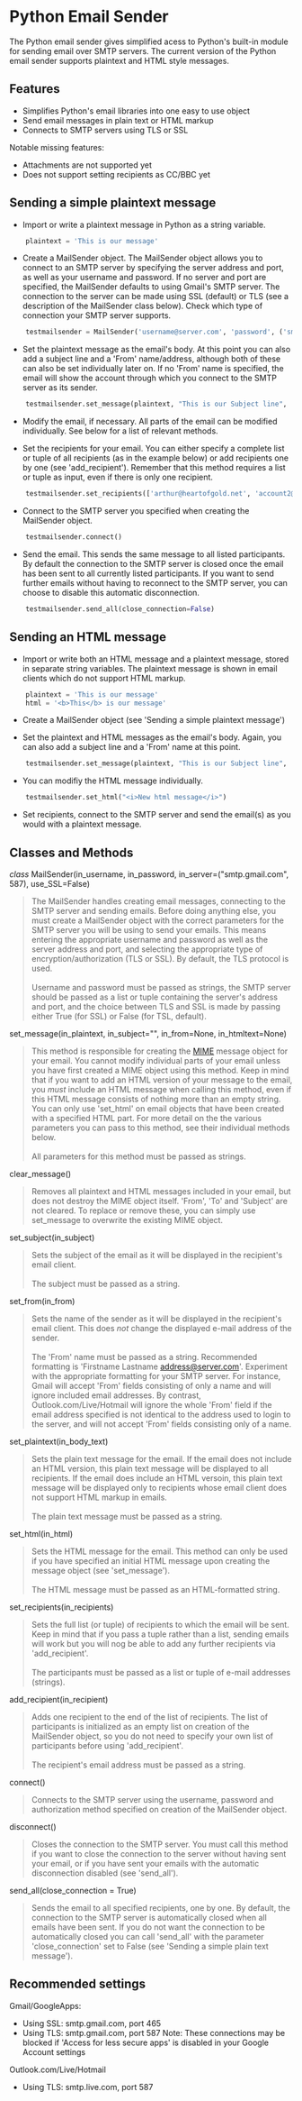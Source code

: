 
Python Email Sender
===================

The Python email sender gives simplified acess to Python's built-in module for sending email over SMTP servers. The current version of the Python email sender supports plaintext and HTML style messages. 


Features
--------
* Simplifies Python's email libraries into one easy to use object
* Send email messages in plain text or HTML markup
* Connects to SMTP servers using TLS or SSL

Notable missing features:
* Attachments are not supported yet
* Does not support setting recipients as CC/BBC yet

Sending a simple plaintext message
----------------------------------

* Import or write a plaintext message in Python as a string variable.

```python
    plaintext = 'This is our message'
```

* Create a MailSender object. The MailSender object allows you to connect to an SMTP server by specifying the server address and port, as well as your username and password. If no server and port are specified, the MailSender defaults to using Gmail's SMTP server. The connection to the server can be made using SSL (default) or TLS (see a description of the MailSender class below). Check which type of connection your SMTP server supports. 

```python
    testmailsender = MailSender('username@server.com', 'password', ('smtp.server.com', 465), use_SSL=True)
```

* Set the plaintext message as the email's body. At this point you can also add a subject line and a 'From' name/address, although both of these can also be set individually later on. If no 'From' name is specified, the email will show the account through which you connect to the SMTP server as its sender.

```python
    testmailsender.set_message(plaintext, "This is our Subject line", 'John Doe <j.doe@somewhere.com>')
```

* Modify the email, if necessary. All parts of the email can be modified individually. See below for a list of relevant methods.

* Set the recipients for your email. You can either specify a complete list or tuple of all recipients (as in the example below) or add recipients one by one (see 'add_recipient'). Remember that this method requires a list or tuple as input, even if there is only one recipient.

```python
    testmailsender.set_recipients(['arthur@heartofgold.net', 'account2@somewhere.com'])
```

* Connect to the SMTP server you specified when creating the MailSender object.

```python
    testmailsender.connect()
```

* Send the email. This sends the same message to all listed participants. By default the connection to the SMTP server is closed once the email has been sent to all currently listed participants. If you want to send further emails without having to reconnect to the SMTP server, you can choose to disable this automatic disconnection.

```python
    testmailsender.send_all(close_connection=False)
```

Sending an HTML message
-----------------------
* Import or write both an HTML message and a plaintext message, stored in separate string variables. The plaintext message is shown in email clients which do not support HTML markup.

```python
    plaintext = 'This is our message'
    html = '<b>This</b> is our message'
```

* Create a MailSender object (see 'Sending a simple plaintext message')

* Set the plaintext and HTML messages as the email's body. Again, you can also add a subject line and a 'From' name at this point. 

```python
    testmailsender.set_message(plaintext, "This is our Subject line", 'John Doe', html)
```

* You can modifiy the HTML message individually.

```python
    testmailsender.set_html("<i>New html message</i>")
```

* Set recipients, connect to the SMTP server and send the email(s) as you would with a plaintext message.

Classes and Methods
-------------------
_class_ MailSender(in_username, in_password, in_server=("smtp.gmail.com", 587), use_SSL=False)
>	The MailSender handles creating email messages, connecting to the SMTP server and sending emails. Before doing anything else, you must create a MailSender object with the correct parameters for the SMTP server you will be using to send your emails. This means entering the appropriate username and password as well as the server address and port, and selecting the appropriate type of encryption/authorization (TLS or SSL). By default, the TLS protocol is used.<br><br>
Username and password must be passed as strings, the SMTP server should be passed as a list or tuple containing the server's address and port, and the choice between TLS and SSL is made by passing either True (for SSL) or False (for TSL, default). 

set_message(in_plaintext, in_subject="", in_from=None, in_htmltext=None)
>This method is responsible for creating the [MIME](https://docs.python.org/3.4/library/email.mime.html) message object for your email. You cannot modify individual parts of your email unless you have first created a MIME object using this method. Keep in mind that if you want to add an HTML version of your message to the email, you _must_ include an HTML message when calling this method, even if this HTML message consists of nothing more than an empty string. You can only use 'set_html' on email objects that have been created with a specified HTML part. For more detail on the the various parameters you can pass to this method, see their individual methods below.<br><br>
All parameters for this method must be passed as strings.

clear_message()
>Removes all plaintext and HTML messages included in your email, but does not destroy the MIME object itself. 'From', 'To' and 'Subject' are not cleared. To replace or remove these, you can simply use set_message to overwrite the existing MIME object.

set_subject(in_subject)
>Sets the subject of the email as it will be displayed in the recipient's email client. <br><br>
The subject must be passed as a string.

set_from(in_from)
>Sets the name of the sender as it will be displayed in the recipient's email client. This does _not_ change the displayed e-mail address of the sender.<br><br>
The 'From' name must be passed as a string. Recommended formatting is 'Firstname Lastname <address@server.com>'. Experiment with the appropriate formatting for your SMTP server. For instance, Gmail will accept 'From' fields consisting of only a name and will ignore included email addresses. By contrast, Outlook.com/Live/Hotmail will ignore the whole 'From' field if the email address specified is not identical to the address used to login to the server, and will not accept 'From' fields consisting only of a name.

set_plaintext(in_body_text)
>Sets the plain text message for the email. If the email does not include an HTML version, this plain text message will be displayed to all recipients. If the email does include an HTML versoin, this plain text message will be displayed only to recipients whose email client does not support HTML markup in emails.<br><br>
The plain text message must be passed as a string.

set_html(in_html)
> Sets the HTML message for the email. This method can only be used if you have specified an initial HTML message upon creating the message object (see 'set_message'). <br><br>
The HTML message must be passed as an HTML-formatted string. 

set_recipients(in_recipients)
> Sets the full list (or tuple) of recipients to which the email will be sent. Keep in mind that if you pass a tuple rather than a list, sending emails will work but you will nog be able to add any further recipients via 'add_recipient'. <br><br>
The participants must be passed as a list or tuple of e-mail addresses (strings). 

add_recipient(in_recipient)
> Adds one recipient to the end of the list of recipients. The list of participants is initialized as an empty list on creation of the MailSender object, so you do not need to specify your own list of participants before using 'add_recipient'.<br><br>
The recipient's email address must be passed as a string.

connect()
> Connects to the SMTP server using the username, password and authorization method specified on creation of the MailSender object.

disconnect()
> Closes the connection to the SMTP server. You must call this method if you want to close the connection to the server without having sent your email, or if you have sent your emails with the automatic disconnection disabled (see 'send_all').

send_all(close_connection = True)
> Sends the email to all specified recipients, one by one. By default, the connection to the SMTP server is automatically closed when all emails have been sent. If you do not want the connection to be automatically closed you can call 'send_all' with the parameter 'close_connection' set to False (see 'Sending a simple plain text message').


Recommended settings
--------------------
Gmail/GoogleApps:
- Using SSL: smtp.gmail.com, port 465
- Using TLS: smtp.gmail.com, port 587
Note: These connections may be blocked if 'Access for less secure apps' is disabled in your Google Account settings

Outlook.com/Live/Hotmail
- Using TLS: smtp.live.com, port 587
